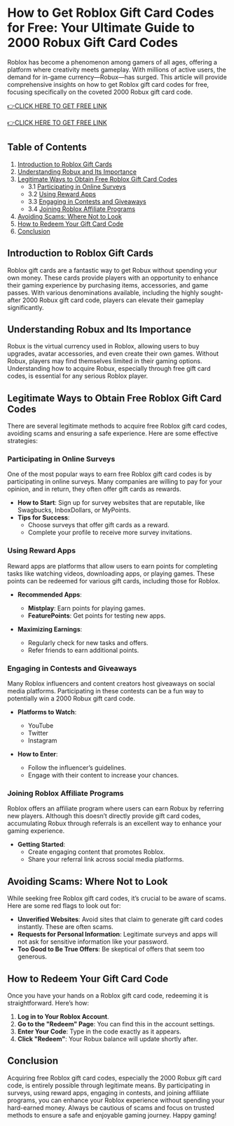 # How to Get Roblox Gift Card Codes for Free: Your Ultimate Guide to 2000 Robux Gift Card Codes

Roblox has become a phenomenon among gamers of all ages, offering a platform where creativity meets gameplay. With millions of active users, the demand for in-game currency—Robux—has surged. This article will provide comprehensive insights on how to get Roblox gift card codes for free, focusing specifically on the coveted 2000 Robux gift card code. 

[👉CLICK HERE TO GET FREE LINK](https://todaylink.site/freegiftcard/)


[👉CLICK HERE TO GET FREE LINK](https://todaylink.site/freegiftcard/)



## Table of Contents
1. [Introduction to Roblox Gift Cards](#introduction-to-roblox-gift-cards)
2. [Understanding Robux and Its Importance](#understanding-robux-and-its-importance)
3. [Legitimate Ways to Obtain Free Roblox Gift Card Codes](#legitimate-ways-to-obtain-free-roblox-gift-card-codes)
   - 3.1 [Participating in Online Surveys](#participating-in-online-surveys)
   - 3.2 [Using Reward Apps](#using-reward-apps)
   - 3.3 [Engaging in Contests and Giveaways](#engaging-in-contests-and-giveaways)
   - 3.4 [Joining Roblox Affiliate Programs](#joining-roblox-affiliate-programs)
4. [Avoiding Scams: Where Not to Look](#avoiding-scams-where-not-to-look)
5. [How to Redeem Your Gift Card Code](#how-to-redeem-your-gift-card-code)
6. [Conclusion](#conclusion)

## Introduction to Roblox Gift Cards

Roblox gift cards are a fantastic way to get Robux without spending your own money. These cards provide players with an opportunity to enhance their gaming experience by purchasing items, accessories, and game passes. With various denominations available, including the highly sought-after 2000 Robux gift card code, players can elevate their gameplay significantly.

## Understanding Robux and Its Importance

Robux is the virtual currency used in Roblox, allowing users to buy upgrades, avatar accessories, and even create their own games. Without Robux, players may find themselves limited in their gaming options. Understanding how to acquire Robux, especially through free gift card codes, is essential for any serious Roblox player.

## Legitimate Ways to Obtain Free Roblox Gift Card Codes

There are several legitimate methods to acquire free Roblox gift card codes, avoiding scams and ensuring a safe experience. Here are some effective strategies:

### Participating in Online Surveys

One of the most popular ways to earn free Roblox gift card codes is by participating in online surveys. Many companies are willing to pay for your opinion, and in return, they often offer gift cards as rewards. 

- **How to Start**: Sign up for survey websites that are reputable, like Swagbucks, InboxDollars, or MyPoints. 
- **Tips for Success**:
  - Choose surveys that offer gift cards as a reward.
  - Complete your profile to receive more survey invitations.

### Using Reward Apps

Reward apps are platforms that allow users to earn points for completing tasks like watching videos, downloading apps, or playing games. These points can be redeemed for various gift cards, including those for Roblox.

- **Recommended Apps**:
  - **Mistplay**: Earn points for playing games.
  - **FeaturePoints**: Get points for testing new apps.
  
- **Maximizing Earnings**:
  - Regularly check for new tasks and offers.
  - Refer friends to earn additional points.

### Engaging in Contests and Giveaways

Many Roblox influencers and content creators host giveaways on social media platforms. Participating in these contests can be a fun way to potentially win a 2000 Robux gift card code.

- **Platforms to Watch**:
  - YouTube
  - Twitter
  - Instagram

- **How to Enter**:
  - Follow the influencer’s guidelines.
  - Engage with their content to increase your chances.

### Joining Roblox Affiliate Programs

Roblox offers an affiliate program where users can earn Robux by referring new players. Although this doesn’t directly provide gift card codes, accumulating Robux through referrals is an excellent way to enhance your gaming experience.

- **Getting Started**:
  - Create engaging content that promotes Roblox.
  - Share your referral link across social media platforms.

## Avoiding Scams: Where Not to Look

While seeking free Roblox gift card codes, it’s crucial to be aware of scams. Here are some red flags to look out for:

- **Unverified Websites**: Avoid sites that claim to generate gift card codes instantly. These are often scams.
- **Requests for Personal Information**: Legitimate surveys and apps will not ask for sensitive information like your password.
- **Too Good to Be True Offers**: Be skeptical of offers that seem too generous.

## How to Redeem Your Gift Card Code

Once you have your hands on a Roblox gift card code, redeeming it is straightforward. Here’s how:

1. **Log in to Your Roblox Account**.
2. **Go to the "Redeem" Page**: You can find this in the account settings.
3. **Enter Your Code**: Type in the code exactly as it appears.
4. **Click "Redeem"**: Your Robux balance will update shortly after.

## Conclusion

Acquiring free Roblox gift card codes, especially the 2000 Robux gift card code, is entirely possible through legitimate means. By participating in surveys, using reward apps, engaging in contests, and joining affiliate programs, you can enhance your Roblox experience without spending your hard-earned money. Always be cautious of scams and focus on trusted methods to ensure a safe and enjoyable gaming journey. Happy gaming!
